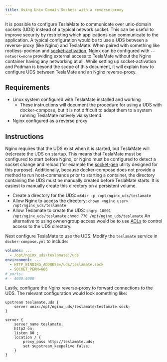 ```yaml
---
title: Using Unix Domain Sockets with a reverse-proxy
---
```


It is possible to configure TeslaMate to communicate over unix-domain sockets (UDS) instead of a typical network socket.
This can be useful to improve security by restricting which applications can communicate to the application. A typical configuration would be to use a UDS between a reverse-proxy (like Nginx) and TeslaMate.
When paired with something like rootless-podman and [socket-activation](https://github.com/containers/podman/blob/main/docs/tutorials/socket_activation.md), Nginx can be configured with `--network=none` providing external access to TeslaMate without the Nginx container having any networking at all.
While setting up socket-activation and Podman is beyond the scope of this document, it will explain how to configure UDS between TeslaMate and an Nginx reverse-proxy.

## Requirements

- Linux system configured with TeslaMate installed and working
  - These instructions will document the procedure for using a UDS with docker-compose, but it is not difficult to adapt them to a system running TeslaMate natively via systemd.
- Nginx configured as a reverse proxy

## Instructions

Nginx requires that the UDS exist when it is started, but TeslaMate will (re)create the UDS on startup.
This means that TeslaMate must be configured to start before Nginx, or Nginx must be configured to detect a socket change and reload (for example the [socket-gen](https://github.com/PhracturedBlue/socket-gen) utility designed for this purpose). Additionally, because docker-compose does not provide a method to run host-commands prior to starting a container, the directory containing the UDS must be manually created before TeslaMate starts.
It is easiest to manually create this directory on a persistent volume.

- Create a directory for the UDS:
  `mkdir -p /opt/nginx_uds/teslamate`
- Allow Nginx to access the directory:
  `chown <nginx user> /opt/nginx_uds/teslamate`
- Allow Teslamate to create the UDS:
  `chgrp 10001 /opt/nginx_uds/teslamate`
  `chmod 770 /opt/nginx_uds/teslamate`
  An alternative to using owner/group access would be to use [ACLs](https://wiki.debian.org/Permissions#Access_Control_Lists_in_Linux) to control access to the UDS directory.

Next configure TeslaMate to use the UDS. Modify the `teslamate` service in `docker-compose.yml` to include:

```yml
volumes: ...
  - /opt/nginx_uds/teslamate:/uds
environment: ...
  - HTTP_BINDING_ADDRESS=/uds/teslamate.sock
  - SOCKET_PERM=666
# ports:
# - 4000:4000
```

Lastly, configure the Nginx reverse-proxy to forward connections to the UDS. The relevant configuration would look something like:

```configfile
upstream teslamate.uds {
    server unix:/opt/nginx_uds/teslamate/teslamate.sock;
}

server {
    server_name teslamate;
    http2 on;
    listen 80 ;
    location / {
        proxy_pass http://teslamate.uds;
        set $upstream_keepalive false;
    }
}
```
